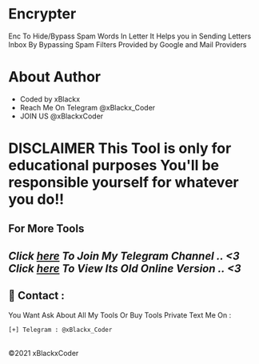 # Encrypter
 Enc To Hide/Bypass Spam Words In Letter It Helps you in Sending Letters Inbox By Bypassing Spam Filters Provided by Google and Mail Providers

# About Author

- Coded by xBlackx
- Reach Me On Telegram @xBlackx_Coder
- JOIN US @xBlackxCoder


# DISCLAIMER This Tool is only for educational purposes You'll be responsible yourself for whatever you do!! 

**For More Tools** 
---------- 
*Click <a href="https://t.me/xBlacKxCoder">here</a> To Join My Telegram Channel .. <3* 
*Click <a href="https://xblackxcoder.team/enc/">here</a> To View Its Old Online Version .. <3* 
---------- 

📧 Contact : 
------ 
You Want Ask About All My Tools Or Buy Tools Private Text Me On : 
``` 
[+] Telegram : @xBlackx_Coder 
```

<br>©2021 xBlackxCoder 
